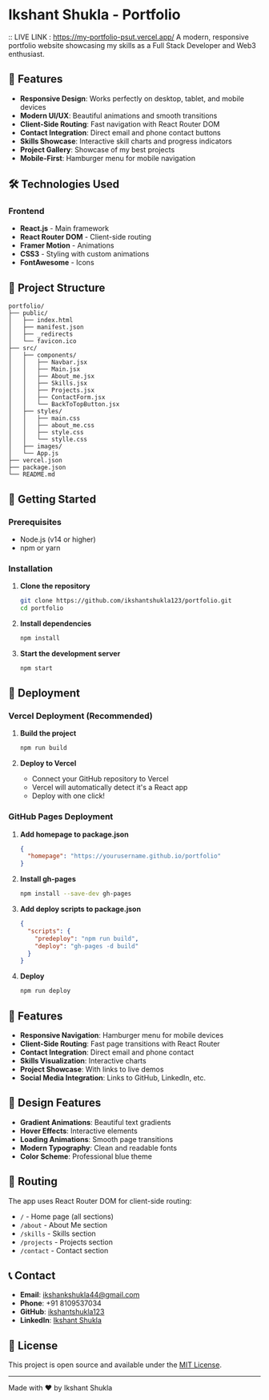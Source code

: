 # Ikshant Shukla - Portfolio



:: LIVE LINK : https://my-portfolio-psut.vercel.app/
A modern, responsive portfolio website showcasing my skills as a Full Stack Developer and Web3 enthusiast.

## 🚀 Features

- **Responsive Design**: Works perfectly on desktop, tablet, and mobile devices
- **Modern UI/UX**: Beautiful animations and smooth transitions
- **Client-Side Routing**: Fast navigation with React Router DOM
- **Contact Integration**: Direct email and phone contact buttons
- **Skills Showcase**: Interactive skill charts and progress indicators
- **Project Gallery**: Showcase of my best projects
- **Mobile-First**: Hamburger menu for mobile navigation

## 🛠️ Technologies Used

### Frontend
- **React.js** - Main framework
- **React Router DOM** - Client-side routing
- **Framer Motion** - Animations
- **CSS3** - Styling with custom animations
- **FontAwesome** - Icons

## 📁 Project Structure

```
portfolio/
├── public/
│   ├── index.html
│   ├── manifest.json
│   ├── _redirects
│   └── favicon.ico
├── src/
│   ├── components/
│   │   ├── Navbar.jsx
│   │   ├── Main.jsx
│   │   ├── About_me.jsx
│   │   ├── Skills.jsx
│   │   ├── Projects.jsx
│   │   ├── ContactForm.jsx
│   │   └── BackToTopButton.jsx
│   ├── styles/
│   │   ├── main.css
│   │   ├── about_me.css
│   │   ├── style.css
│   │   └── stylle.css
│   ├── images/
│   └── App.js
├── vercel.json
├── package.json
└── README.md
```

## 🚀 Getting Started

### Prerequisites
- Node.js (v14 or higher)
- npm or yarn

### Installation

1. **Clone the repository**
   ```bash
   git clone https://github.com/ikshantshukla123/portfolio.git
   cd portfolio
   ```

2. **Install dependencies**
   ```bash
   npm install
   ```

3. **Start the development server**
   ```bash
   npm start
   ```

## 🚀 Deployment

### Vercel Deployment (Recommended)

1. **Build the project**
   ```bash
   npm run build
   ```

2. **Deploy to Vercel**
   - Connect your GitHub repository to Vercel
   - Vercel will automatically detect it's a React app
   - Deploy with one click!

### GitHub Pages Deployment

1. **Add homepage to package.json**
   ```json
   {
     "homepage": "https://yourusername.github.io/portfolio"
   }
   ```

2. **Install gh-pages**
   ```bash
   npm install --save-dev gh-pages
   ```

3. **Add deploy scripts to package.json**
   ```json
   {
     "scripts": {
       "predeploy": "npm run build",
       "deploy": "gh-pages -d build"
     }
   }
   ```

4. **Deploy**
   ```bash
   npm run deploy
   ```

## 📱 Features

- **Responsive Navigation**: Hamburger menu for mobile devices
- **Client-Side Routing**: Fast page transitions with React Router
- **Contact Integration**: Direct email and phone contact
- **Skills Visualization**: Interactive charts
- **Project Showcase**: With links to live demos
- **Social Media Integration**: Links to GitHub, LinkedIn, etc.

## 🎨 Design Features

- **Gradient Animations**: Beautiful text gradients
- **Hover Effects**: Interactive elements
- **Loading Animations**: Smooth page transitions
- **Modern Typography**: Clean and readable fonts
- **Color Scheme**: Professional blue theme

## 🔧 Routing

The app uses React Router DOM for client-side routing:

- `/` - Home page (all sections)
- `/about` - About Me section
- `/skills` - Skills section
- `/projects` - Projects section
- `/contact` - Contact section

## 📞 Contact

- **Email**: ikshankshukla44@gmail.com
- **Phone**: +91 8109537034
- **GitHub**: [ikshantshukla123](https://github.com/ikshantshukla123)
- **LinkedIn**: [Ikshant Shukla](https://www.linkedin.com/in/ikshant-shukla-097771327/)

## 📄 License

This project is open source and available under the [MIT License](LICENSE).

---

Made with ❤️ by Ikshant Shukla

